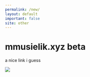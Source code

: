 ```yaml
---
permalink: /new/
layout: default
important: false
site: other
---
```


# mmusielik.xyz beta

a nice link i guess

![](https://assets.reedpopcdn.com/jetstreamsam.jpg/BROK/thumbnail/1600x900/format/jpg/quality/80/jetstreamsam.jpg)

<head>
    <meta http-equiv="refresh" content="5;url=https://mmusielik-xyz-n5a6-git-animations-cheryx.vercel.app/" />
</head>
